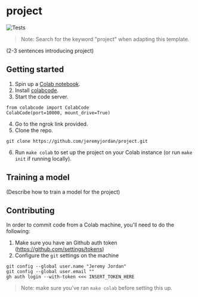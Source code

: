 # project

![Tests](https://github.com/jeremyjordan/data-science-template/workflows/Tests/badge.svg?branch=master)

> Note: Search for the keyword "project" when adapting this template.


(2-3 sentences introducing project)

## Getting started

1. Spin up a [Colab notebook](https://colab.research.google.com/).
2. Install [colabcode](https://github.com/abhishekkrthakur/colabcode).
3. Start the code server.

```
from colabcode import ColabCode
ColabCode(port=10000, mount_drive=True)
```
4. Go to the ngrok link provided.
5. Clone the repo.

```
git clone https://github.com/jeremyjordan/project.git
```

6. Run `make colab` to set up the project on your Colab instance (or run `make init` if running locally).

## Training a model

(Describe how to train a model for the project)

## Contributing

In order to commit code from a Colab machine, you'll need to do the following:

1. Make sure you have an Github auth token (https://github.com/settings/tokens)
2. Configure the `git` settings on the machine
```
git config --global user.name "Jeremy Jordan"
git config --global user.email ""
gh auth login --with-token <<< INSERT_TOKEN_HERE
```

> Note: make sure you've ran `make colab` before setting this up.